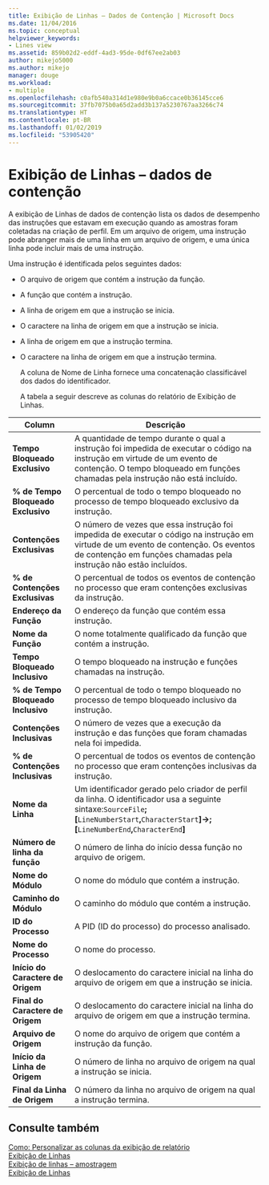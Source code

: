 ```yaml
---
title: Exibição de Linhas – Dados de Contenção | Microsoft Docs
ms.date: 11/04/2016
ms.topic: conceptual
helpviewer_keywords:
- Lines view
ms.assetid: 859b02d2-eddf-4ad3-95de-0df67ee2ab03
author: mikejo5000
ms.author: mikejo
manager: douge
ms.workload:
- multiple
ms.openlocfilehash: c0afb540a314d1e980e9b0a6ccace0b36145cce6
ms.sourcegitcommit: 37fb7075b0a65d2add3b137a5230767aa3266c74
ms.translationtype: HT
ms.contentlocale: pt-BR
ms.lasthandoff: 01/02/2019
ms.locfileid: "53905420"
---
```

# <a name="lines-view---contention-data"></a>Exibição de Linhas – dados de contenção
A exibição de Linhas de dados de contenção lista os dados de desempenho das instruções que estavam em execução quando as amostras foram coletadas na criação de perfil. Em um arquivo de origem, uma instrução pode abranger mais de uma linha em um arquivo de origem, e uma única linha pode incluir mais de uma instrução.  
  
 Uma instrução é identificada pelos seguintes dados:  
  
- O arquivo de origem que contém a instrução da função.  
  
- A função que contém a instrução.  
  
- A linha de origem em que a instrução se inicia.  
  
- O caractere na linha de origem em que a instrução se inicia.  
  
- A linha de origem em que a instrução termina.  
  
- O caractere na linha de origem em que a instrução termina.  
  
  A coluna de Nome de Linha fornece uma concatenação classificável dos dados do identificador.  
  
  A tabela a seguir descreve as colunas do relatório de Exibição de Linhas.  
  
|Column|Descrição|  
|------------|-----------------|  
|**Tempo Bloqueado Exclusivo**|A quantidade de tempo durante o qual a instrução foi impedida de executar o código na instrução em virtude de um evento de contenção. O tempo bloqueado em funções chamadas pela instrução não está incluído.|  
|**% de Tempo Bloqueado Exclusivo**|O percentual de todo o tempo bloqueado no processo de tempo bloqueado exclusivo da instrução.|  
|**Contenções Exclusivas**|O número de vezes que essa instrução foi impedida de executar o código na instrução em virtude de um evento de contenção. Os eventos de contenção em funções chamadas pela instrução não estão incluídos.|  
|**% de Contenções Exclusivas**|O percentual de todos os eventos de contenção no processo que eram contenções exclusivas da instrução.|  
|**Endereço da Função**|O endereço da função que contém essa instrução.|  
|**Nome da Função**|O nome totalmente qualificado da função que contém a instrução.|  
|**Tempo Bloqueado Inclusivo**|O tempo bloqueado na instrução e funções chamadas na instrução.|  
|**% de Tempo Bloqueado Inclusivo**|O percentual de todo o tempo bloqueado no processo de tempo bloqueado inclusivo da instrução.|  
|**Contenções Inclusivas**|O número de vezes que a execução da instrução e das funções que foram chamadas nela foi impedida.|  
|**% de Contenções Inclusivas**|O percentual de todos os eventos de contenção no processo que eram contenções inclusivas da instrução.|  
|**Nome da Linha**|Um identificador gerado pelo criador de perfil da linha. O identificador usa a seguinte sintaxe:`SourceFile`**;[**`LineNumberStart`**,**`CharacterStart`**]->;[**`LineNumberEnd`**,**`CharacterEnd`**]**|  
|**Número de linha da função**|O número de linha do início dessa função no arquivo de origem.|  
|**Nome do Módulo**|O nome do módulo que contém a instrução.|  
|**Caminho do Módulo**|O caminho do módulo que contém a instrução.|  
|**ID do Processo**|A PID (ID do processo) do processo analisado.|  
|**Nome do Processo**|O nome do processo.|  
|**Início do Caractere de Origem**|O deslocamento do caractere inicial na linha do arquivo de origem em que a instrução se inicia.|  
|**Final do Caractere de Origem**|O deslocamento do caractere inicial na linha do arquivo de origem em que a instrução termina.|  
|**Arquivo de Origem**|O nome do arquivo de origem que contém a instrução da função.|  
|**Início da Linha de Origem**|O número de linha no arquivo de origem na qual a instrução se inicia.|  
|**Final da Linha de Origem**|O número da linha no arquivo de origem na qual a instrução termina.|  
  
## <a name="see-also"></a>Consulte também  
 [Como: Personalizar as colunas da exibição de relatório](../profiling/how-to-customize-report-view-columns.md)   
 [Exibição de Linhas](../profiling/lines-view.md)   
 [Exibição de linhas – amostragem](../profiling/lines-view-dotnet-memory-sampling-data.md)   
 [Exibição de Linhas](../profiling/lines-view-sampling-data.md)